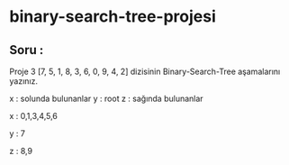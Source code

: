 # binary-search-tree-projesi

## Soru : 
Proje 3
[7, 5, 1, 8, 3, 6, 0, 9, 4, 2] dizisinin Binary-Search-Tree aşamalarını yazınız.

x : solunda bulunanlar
y : root 
z : sağında bulunanlar


 x : 0,1,3,4,5,6
 
 y : 7
 
 z : 8,9
